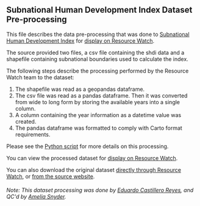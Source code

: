 ## Subnational Human Development Index Dataset Pre-processing
This file describes the data pre-processing that was done to [Subnational Human Development Index](https://globaldatalab.org/shdi/view/shdi/) for [display on Resource Watch](https://bit.ly/3tCh7JU).

The source provided two files, a csv file containing the shdi data and a shapefile containing subnational boundaries used to calculate the index.

The following steps describe the processing performed by the Resource Watch team to the dataset:

1. The shapefile was read as a geopandas dataframe.
2. The csv file was read as a pandas dataframe. Then it was converted from wide to long form by storing the available years into a single column.
3. A column containing the year information as a datetime value was created.
4. The pandas dataframe was formatted to comply with Carto format requirements.

Please see the [Python script](https://github.com/resource-watch/data-pre-processing/blob/master/soc_086_subnational_hdi/soc_086_subnational_hdi_processing.py) for more details on this processing.

You can view the processed dataset for [display on Resource Watch](https://bit.ly/3tCh7JU).

You can also download the original dataset [directly through Resource Watch](https://wri-public-data.s3.amazonaws.com/resourcewatch/soc_086_subnational_hdi.zip), or [from the source website](https://globaldatalab.org/shdi/view/shdi/).

###### Note: This dataset processing was done by [Eduardo Castillero Reyes](https://wrimexico.org/profile/eduardo-castillero-reyes), and QC'd by [Amelia Snyder](https://www.wri.org/profile/amelia-snyder).
